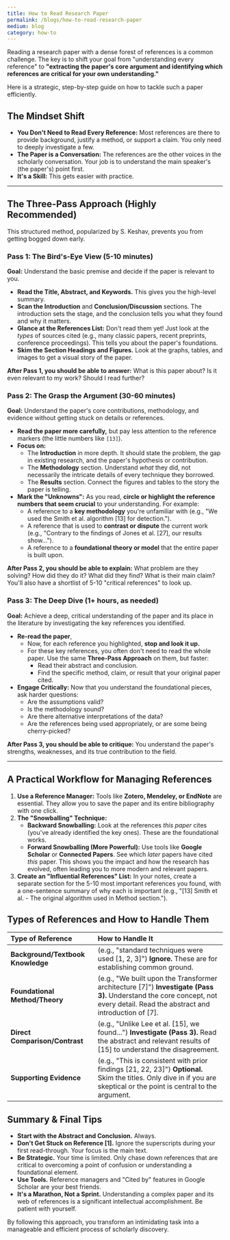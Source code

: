 ```yaml
---
title: How to Read Research Paper
permalink: /blogs/how-to-read-research-paper
medium: blog
category: how-to
---
```


Reading a research paper with a dense forest of references is a common challenge. The key is to shift your goal from "understanding every reference" to **"extracting the paper's core argument and identifying which references are critical for your own understanding."**

Here is a strategic, step-by-step guide on how to tackle such a paper efficiently.

## The Mindset Shift
*   **You Don't Need to Read Every Reference:** Most references are there to provide background, justify a method, or support a claim. You only need to deeply investigate a few.
*   **The Paper is a Conversation:** The references are the other voices in the scholarly conversation. Your job is to understand the main speaker's (the paper's) point first.
*   **It's a Skill:** This gets easier with practice.

---

## The Three-Pass Approach (Highly Recommended)

This structured method, popularized by S. Keshav, prevents you from getting bogged down early.

### Pass 1: The Bird's-Eye View (5-10 minutes)
**Goal:** Understand the basic premise and decide if the paper is relevant to you.
*   **Read the Title, Abstract, and Keywords.** This gives you the high-level summary.
*   **Scan the Introduction** and **Conclusion/Discussion** sections. The introduction sets the stage, and the conclusion tells you what they found and why it matters.
*   **Glance at the References List:** Don't read them yet! Just look at the *types* of sources cited (e.g., many classic papers, recent preprints, conference proceedings). This tells you about the paper's foundations.
*   **Skim the Section Headings and Figures.** Look at the graphs, tables, and images to get a visual story of the paper.

**After Pass 1, you should be able to answer:** What is this paper about? Is it even relevant to my work? Should I read further?

### Pass 2: The Grasp the Argument (30-60 minutes)
**Goal:** Understand the paper's core contributions, methodology, and evidence without getting stuck on details or references.
*   **Read the paper more carefully,** but pay less attention to the reference markers (the little numbers like `[13]`).
*   **Focus on:**
    *   The **Introduction** in more depth. It should state the problem, the gap in existing research, and the paper's hypothesis or contribution.
    *   The **Methodology** section. Understand *what* they did, not necessarily the intricate details of every technique they borrowed.
    *   The **Results** section. Connect the figures and tables to the story the paper is telling.
*   **Mark the "Unknowns":** As you read, **circle or highlight the reference numbers that seem crucial** to your understanding. For example:
    *   A reference to a **key methodology** you're unfamiliar with (e.g., "We used the Smith et al. algorithm [13] for detection.").
    *   A reference that is used to **contrast or dispute** the current work (e.g., "Contrary to the findings of Jones et al. [27], our results show...").
    *   A reference to a **foundational theory or model** that the entire paper is built upon.

**After Pass 2, you should be able to explain:** What problem are they solving? How did they do it? What did they find? What is their main claim? You'll also have a shortlist of 5-10 "critical references" to look up.

### Pass 3: The Deep Dive (1+ hours, as needed)
**Goal:** Achieve a deep, critical understanding of the paper and its place in the literature by investigating the key references you identified.
*   **Re-read the paper**,
    *   Now, for each reference you highlighted, **stop and look it up.**
    *   For these key references, you often don't need to read the whole paper. Use the same **Three-Pass Approach** on them, but faster:
        *   Read their abstract and conclusion.
        *   Find the specific method, claim, or result that your original paper cited.
*   **Engage Critically:** Now that you understand the foundational pieces, ask harder questions:
    *   Are the assumptions valid?
    *   Is the methodology sound?
    *   Are there alternative interpretations of the data?
    *   Are the references being used appropriately, or are some being cherry-picked?

**After Pass 3, you should be able to critique:** You understand the paper's strengths, weaknesses, and its true contribution to the field.

---

## A Practical Workflow for Managing References

1.  **Use a Reference Manager:** Tools like **Zotero, Mendeley, or EndNote** are essential. They allow you to save the paper and its entire bibliography with one click.
2.  **The "Snowballing" Technique:**
    *   **Backward Snowballing:** Look at the references *this paper* cites (you've already identified the key ones). These are the foundational works.
    *   **Forward Snowballing (More Powerful):** Use tools like **Google Scholar** or **Connected Papers**. See which *later* papers have cited *this* paper. This shows you the impact and how the research has evolved, often leading you to more modern and relevant papers.
3.  **Create an "Influential References" List:** In your notes, create a separate section for the 5-10 most important references you found, with a one-sentence summary of why each is important (e.g., "[13] Smith et al. - The original algorithm used in Method section.").

## Types of References and How to Handle Them

| Type of Reference | How to Handle It |
| :--- | :--- |
| **Background/Textbook Knowledge** | (e.g., "standard techniques were used [1, 2, 3]") **Ignore.** These are for establishing common ground. |
| **Foundational Method/Theory** | (e.g., "We built upon the Transformer architecture [7]") **Investigate (Pass 3).** Understand the core concept, not every detail. Read the abstract and introduction of [7]. |
| **Direct Comparison/Contrast** | (e.g., "Unlike Lee et al. [15], we found...") **Investigate (Pass 3).** Read the abstract and relevant results of [15] to understand the disagreement. |
| **Supporting Evidence** | (e.g., "This is consistent with prior findings [21, 22, 23]") **Optional.** Skim the titles. Only dive in if you are skeptical or the point is central to the argument. |

## Summary & Final Tips

*   **Start with the Abstract and Conclusion.** Always.
*   **Don't Get Stuck on Reference [1].** Ignore the superscripts during your first read-through. Your focus is the main text.
*   **Be Strategic.** Your time is limited. Only chase down references that are critical to overcoming a point of confusion or understanding a foundational element.
*   **Use Tools.** Reference managers and "Cited by" features in Google Scholar are your best friends.
*   **It's a Marathon, Not a Sprint.** Understanding a complex paper and its web of references is a significant intellectual accomplishment. Be patient with yourself.

By following this approach, you transform an intimidating task into a manageable and efficient process of scholarly discovery.